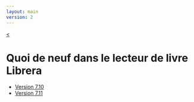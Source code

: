 ```yaml
---
layout: main
version: 2
---
```

[<](/wiki/fr)

# Quoi de neuf dans le lecteur de livre Librera

* [Version 7.10](/wiki/what-is-new/7.10/fr)
* [Version 7.11](/wiki/what-is-new/7.11/fr)


    
